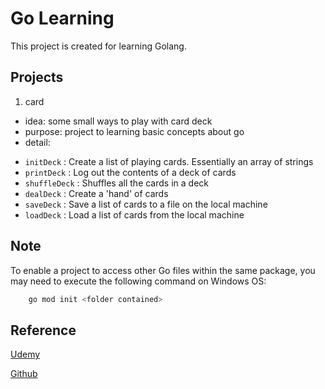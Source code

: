 # Go Learning

This project is created for learning Golang. 

## Projects

1. card 
 - idea: some small ways to play with card deck
 - purpose: project to learning basic concepts about go
 - detail: 
  + `initDeck` : Create a list of playing cards. Essentially an array of strings
  + `printDeck` : Log out the contents of a deck of cards
  + `shuffleDeck` : Shuffles all the cards in a deck
  + `dealDeck` : Create a 'hand' of cards
  + `saveDeck` : Save a list of cards to a file on the local machine
  + `loadDeck` : Load a list of cards from the local machine

## Note

To enable a project to access other Go files within the same package, you may need to execute the following command on Windows OS: 

```bash
    go mod init <folder contained>
```

## Reference 

[Udemy](https://www.udemy.com/course/go-the-complete-developers-guide/)

[Github](https://github.com/StephenGrider/GoCasts/)

